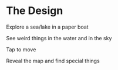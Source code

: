 # The Design

Explore a sea/lake in a paper boat

See weird things in the water and in the sky

Tap to move

Reveal the map and find special things
